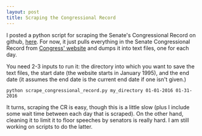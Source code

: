 ```yaml
---
layout: post
title: Scraping the Congressional Record
---
```


I posted a python script for scraping the Senate's Congressional Record on github, [here](https://github.com/jchaskell/scraper-cr). For now, it just pulls everything in the Senate Congressional Record from [Congress' website](http://www.congress.gov) and dumps it into text files, one for each day.

You need 2-3 inputs to run it: the directory into which you want to save the text files, the start date (the website starts in January 1995), and the end date (it assumes the end date is the current end date if one isn't given.)
```
python scrape_congressional_record.py my_directory 01-01-2016 01-31-2016
```
 It turns, scraping the CR is easy, though this is a little slow (plus I include some wait time between each day that is scraped). On the other hand, cleaning it to limit it to floor speeches by senators is really hard. I am still working on scripts to do the latter.
